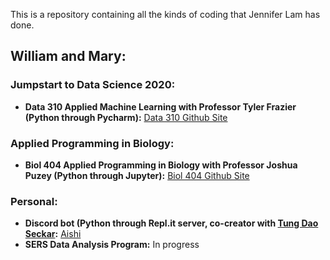 This is a repository containing all the kinds of coding that Jennifer Lam has done.

## William and Mary:

### Jumpstart to Data Science 2020:
- **Data 310 Applied Machine Learning with Professor Tyler Frazier (Python through Pycharm):** [Data 310 Github Site](https://jlam01.github.io/jlam01-machine-learning/)

### Applied Programming in Biology:
- **Biol 404 Applied Programming in Biology with Professor Joshua Puzey (Python through Jupyter):** [Biol 404 Github Site](https://jlam01.github.io/jlam01-bio/)

### Personal:
- **Discord bot (Python through Repl.it server, co-creator with [Tung Dao Seckar](https://www.linkedin.com/in/dao-seckar/):** [Aishi](https://ailurose.github.io/aishi/)
- **SERS Data Analysis Program:** In progress
